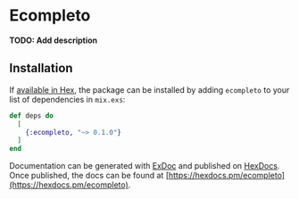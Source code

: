# Ecompleto

**TODO: Add description**

## Installation

If [available in Hex](https://hex.pm/docs/publish), the package can be installed
by adding `ecompleto` to your list of dependencies in `mix.exs`:

```elixir
def deps do
  [
    {:ecompleto, "~> 0.1.0"}
  ]
end
```

Documentation can be generated with [ExDoc](https://github.com/elixir-lang/ex_doc)
and published on [HexDocs](https://hexdocs.pm). Once published, the docs can
be found at [https://hexdocs.pm/ecompleto](https://hexdocs.pm/ecompleto).

